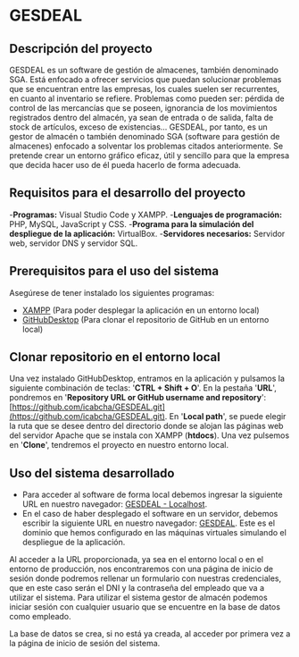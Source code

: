 # GESDEAL

## Descripción del proyecto

GESDEAL es un software de gestión de almacenes, también denominado SGA. Está enfocado a ofrecer servicios que puedan solucionar problemas que se encuentran entre las empresas, los cuales suelen ser recurrentes, en cuanto al inventario se refiere. Problemas como pueden ser: pérdida de control de las mercancías que se poseen, ignorancia de los movimientos registrados dentro del almacén, ya sean de entrada o de salida, falta de stock de artículos, exceso de existencias... 
GESDEAL, por tanto, es un gestor de almacén o también denominado SGA (software para gestión de almacenes) enfocado a solventar los problemas citados anteriormente. Se pretende crear un entorno gráfico eficaz, útil y sencillo para que la empresa que decida hacer uso de él pueda hacerlo de forma adecuada.

## Requisitos para el desarrollo del proyecto

-**Programas:** Visual Studio Code y XAMPP.
-**Lenguajes de programación:** PHP, MySQL, JavaScript y CSS.
-**Programa para la simulación del despliegue de la aplicación:** VirtualBox.
-**Servidores necesarios:** Servidor web, servidor DNS y servidor SQL.

## Prerequisitos para el uso del sistema

Asegúrese de tener instalado los siguientes programas:

- [XAMPP](https://www.apachefriends.org) (Para poder desplegar la aplicación en un entorno local)
- [GitHubDesktop](https://desktop.github.com/) (Para clonar el repositorio de GitHub en un entorno local)

## Clonar repositorio en el entorno local

Una vez instalado GitHubDesktop, entramos en la aplicación y pulsamos la siguiente combinación de teclas: '**CTRL + Shift + O**'. 
En la pestaña '**URL**', pondremos en '**Repository URL or GitHub username and repository**': [https://github.com/icabcha/GESDEAL.git](https://github.com/icabcha/GESDEAL.git).
En '**Local path**', se puede elegir la ruta que se desee dentro del directorio donde se alojan las páginas web del servidor Apache que se instala con XAMPP (**htdocs**).
Una vez pulsemos en '**Clone**', tendremos el proyecto en nuestro entorno local.

## Uso del sistema desarrollado

- Para acceder al software de forma local debemos ingresar la siguiente URL en nuestro navegador: [GESDEAL - Localhost](http://localhost/GESDEAL/login.php).
- En el caso de haber desplegado el software en un servidor, debemos escribir la siguiente URL en nuestro navegador: [GESDEAL](http://gesdeal.com). Este es el dominio que hemos configurado en las máquinas virtuales simulando el despliegue de la aplicación.

Al acceder a la URL proporcionada, ya sea en el entorno local o en el entorno de producción, nos encontraremos con una página de inicio de sesión donde podremos rellenar un formulario con nuestras credenciales, que en este caso serán el DNI y la contraseña del empleado que va a utilizar el sistema. 
Para utilizar el sistema gestor de almacén podemos iniciar sesión con cualquier usuario que se encuentre en la base de datos como empleado. 

La base de datos se crea, si no está ya creada, al acceder por primera vez a la página de inicio de sesión del sistema.



